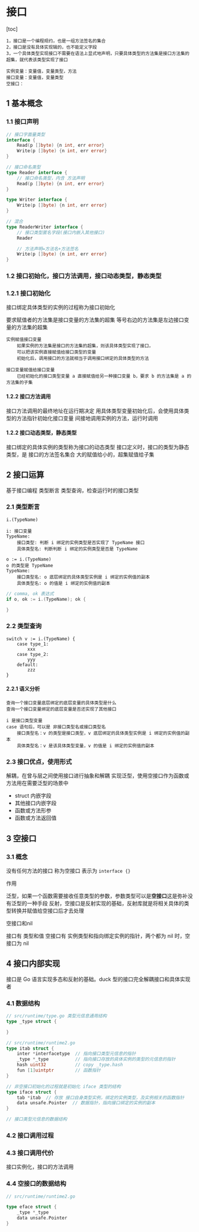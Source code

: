 # 接口

[toc]

```text
1，接口是一个编程规约，也是一组方法签名的集合
2，接口是没有具体实现辑的，也不能定义字段
3，一个具体类型实现接口不需要在语法上显式地声明，只要具体类型的方法集是接口方法集的超集，就代表该类型实现了接口
```

```text
实例变量：变量值，变量类型，方法
接口变量：变量值，变量类型
空接口：
```

## 1 基本概念

### 1.1 接口声明

```go
// 接口字面量类型
interface {
    Read(p []byte) {n int, err error}
    Write(p []byte) {n int, err error}
}

// 接口命名类型
type Reader interface {
    // 接口命名类型，内含 方法声明
    Read(p []byte) {n int, err error}
}

type Writer interface {
    Write(p []byte) {n int, err error}
}

// 混合
type ReaderWriter interface {
    // 接口类型匿名字段(接口内嵌入其他接口)
    Reader

    // 方法声明=方法名+方法签名
    Write(p []byte) {n int, err error}
}
```

### 1.2 接口初始化，接口方法调用，接口动态类型，静态类型

### 1.2.1 接口初始化

接口绑定具体类型的实例的过程称为接口初始化

要求赋值者的方法集是接口变量的方法集的超集
等号右边的方法集是左边接口变量的方法集的超集

```text
实例赋值接口变量
    如果实例的方法集是接口的方法集的超集，则该具体类型实现了接口，
    可以把该实例直接赋值给接口类型的变量
    初始化后，调用接口的方法就相当于调用接口绑定的具体类型的方法

接口变量赋值给接口变量
    已经初始化的接口类型变量 a 直接赋值给另一种接口变量 b，要求 b 的方法集是 a 的方法集的子集
```

#### 1.2.2 接口方法调用

接口方法调用的最终地址在运行期决定
用具体类型变量初始化后，会使用具体类型的方法指针初始化接口变量
间接地调用实例的方法，运行时调用

#### 1.2.2 接口动态类型，静态类型

接口绑定的具体实例的类型称为接口的动态类型
接口定义时，接口的类型为静态类型，是 接口的方法签名集合
大的赋值给小的，超集赋值给子集

## 2 接口运算

基于接口编程
类型断言
类型查询，检查运行时的接口类型

### 2.1 类型断言

```text
i.(TypeName)

i: 接口变量
TypeName:
    接口类型: 判断 i 绑定的实例类型是否实现了 TypeName 接口
    具体类型名: 判断判断 i 绑定的实例类型是否是 TypeName

o := i.(TypeName)
o 的类型是 TypeName
TypeName:
    接口类型名: o 底层绑定的具体类型实例是 i 绑定的实例值的副本
    具体类型名: o 的值是 i 绑定的实例值的副本
```

```go
// comma, ok 表达式
if o, ok := i.(TypeName); ok {

}
```

### 2.2 类型查询

```text
switch v := i.(TypeName) {
    case type_1:
        xxx
    case type_2:
        yyy
    default:
        zzz
}
```

#### 2.2.1 语义分析

```text
查询一个接口变量底层绑定的底层变量的具体类型是什么
查询一个接口变量绑定的底层变量是否还实现了其他接口

i 是接口类型变量
case 语句后，可以是 非接口类型名或接口类型名
    接口类型名：v 的类型是接口类型，v 底层绑定的具体类型实例是 i 绑定的实例值的副本
    具体类型名：v 是该具体类型变量，v 的值是 i 绑定的实例值的副本
```

### 2.3 接口优点，使用形式

解耦，在曾与层之间使用接口进行抽象和解耦
实现泛型，使用空接口作为函数或方法用在需要泛型的场景中

- struct 内嵌字段
- 其他接口内嵌字段
- 函数或方法形参
- 函数或方法返回值

## 3 空接口

### 3.1 概念

没有任何方法的接口 称为空接口 表示为 `interface {}`

作用

泛型，如果一个函数需要接收任意类型的参数，参数类型可以是**空接口**这是弥补没有泛型的一种手段
反射，空接口是反射实现的基础，反射库就是将相关具体的类型转换并赋值给空接口后才去处理

空接口和nil

接口有 类型和值
空接口有 实例类型和指向绑定实例的指针，两个都为 nil 时，空接口为 nil

## 4 接口内部实现

接口是 Go 语言实现多态和反射的基础。duck 型的接口完全解耦接口和具体实现者

### 4.1 数据结构

```go
// src/runtime/type.go 类型元信息通用结构
type _type struct {

}

// src/runtime/runtime2.go
type itab struct {
    inter *interfacetype  // 指向接口类型元信息的指针
    _type *_type          // 指向接口存放的具体实例的类型的元信息的指针
    hash uint32           // copy _type.hash
    fun [1]uintptr        // 函数指针
}

// 非空接口初始化的过程就是初始化 iface 类型的结构
type iface struct {
    tab *itab  // 存放 接口自身类型实例，绑定的实例类型，及实例相关的函数指针
    data unsafe.Pointer  // 数据指针，指向接口绑定的实例的副本
}

// 接口类型元信息的数据结构
```

### 4.2 接口调用过程

### 4.3 接口调用代价

接口实例化，接口的方法调用

### 4.4 空接口的数据结构

```go
// src/runtime/runtime2.go

type eface struct {
    _type *_type
    data unsafe.Pointer
}
```
